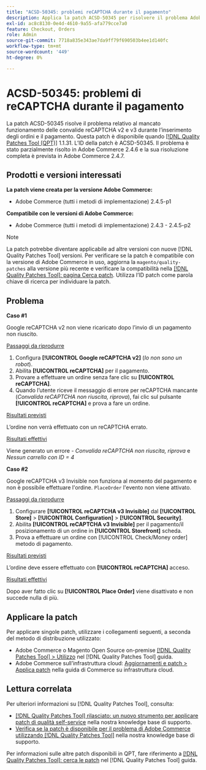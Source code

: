 ```yaml
---
title: "ACSD-50345: problemi reCAPTCHA durante il pagamento"
description: Applica la patch ACSD-50345 per risolvere il problema Adobe Commerce in cui le convalide reCAPTCHA v2 e v3 non sono riuscite durante il posizionamento degli ordini e durante il pagamento.
exl-id: ac8c8130-0e4d-4610-9a55-afa779cce7a0
feature: Checkout, Orders
role: Admin
source-git-commit: 7718a835e343ae7da9ff79f690503b4ee1d140fc
workflow-type: tm+mt
source-wordcount: '449'
ht-degree: 0%

---
```


# ACSD-50345: problemi di reCAPTCHA durante il pagamento

La patch ACSD-50345 risolve il problema relativo al mancato funzionamento delle convalide reCAPTCHA v2 e v3 durante l’inserimento degli ordini e il pagamento. Questa patch è disponibile quando [[!DNL Quality Patches Tool (QPT)]](/help/announcements/adobe-commerce-announcements/magento-quality-patches-released-new-tool-to-self-serve-quality-patches.md) 1.1.31. L’ID della patch è ACSD-50345. Il problema è stato parzialmente risolto in Adobe Commerce 2.4.6 e la sua risoluzione completa è prevista in Adobe Commerce 2.4.7.

## Prodotti e versioni interessati

**La patch viene creata per la versione Adobe Commerce:**

* Adobe Commerce (tutti i metodi di implementazione) 2.4.5-p1

**Compatibile con le versioni di Adobe Commerce:**

* Adobe Commerce (tutti i metodi di implementazione) 2.4.3 - 2.4.5-p2

>[!NOTE]
>
>La patch potrebbe diventare applicabile ad altre versioni con nuove [!DNL Quality Patches Tool] versioni. Per verificare se la patch è compatibile con la versione di Adobe Commerce in uso, aggiorna la `magento/quality-patches` alla versione più recente e verificare la compatibilità nella [[!DNL Quality Patches Tool]: pagina Cerca patch](https://experienceleague.adobe.com/tools/commerce-quality-patches/index.html). Utilizza l’ID patch come parola chiave di ricerca per individuare la patch.

## Problema

**Caso #1**

Google reCAPTCHA v2 non viene ricaricato dopo l’invio di un pagamento non riuscito.

<u>Passaggi da riprodurre</u>

1. Configura **[!UICONTROL Google reCAPTCHA v2]** (*Io non sono un robot*).
1. Abilita **[!UICONTROL reCAPTCHA]** per il pagamento.
1. Provare a effettuare un ordine senza fare clic su **[!UICONTROL reCAPTCHA]**.
1. Quando l’utente riceve il messaggio di errore per reCAPTCHA mancante (*Convalida reCAPTCHA non riuscita, riprova*), fai clic sul pulsante **[!UICONTROL reCAPTCHA]** e prova a fare un ordine.

<u>Risultati previsti</u>

L’ordine non verrà effettuato con un reCAPTCHA errato.

<u>Risultati effettivi</u>

Viene generato un errore - *Convalida reCAPTCHA non riuscita, riprova* e *Nessun carrello con ID = 4*

**Caso #2**

Google reCAPTCHA v3 Invisible non funziona al momento del pagamento e non è possibile effettuare l&#39;ordine. `PlaceOrder` l&#39;evento non viene attivato.

<u>Passaggi da riprodurre</u>

1. Configurare **[!UICONTROL reCAPTCHA v3 Invisible]** dal **[!UICONTROL Store]** > **[!UICONTROL Configuration]** > **[!UICONTROL Security]**.
1. Abilita **[!UICONTROL reCAPTCHA v3 Invisible]** per il pagamento/il posizionamento di un ordine in **[!UICONTROL Storefront]** scheda.
1. Prova a effettuare un ordine con [!UICONTROL Check/Money order] metodo di pagamento.

<u>Risultati previsti</u>

L’ordine deve essere effettuato con **[!UICONTROL reCAPTCHA]** acceso.

<u>Risultati effettivi</u>

Dopo aver fatto clic su **[!UICONTROL Place Order]** viene disattivato e non succede nulla di più.

## Applicare la patch

Per applicare singole patch, utilizzare i collegamenti seguenti, a seconda del metodo di distribuzione utilizzato:

* Adobe Commerce o Magento Open Source on-premise [[!DNL Quality Patches Tool] > Utilizzo](https://experienceleague.adobe.com/docs/commerce-operations/tools/quality-patches-tool/usage.html) nel [!DNL Quality Patches Tool] guida.
* Adobe Commerce sull’infrastruttura cloud: [Aggiornamenti e patch > Applica patch](https://experienceleague.adobe.com/docs/commerce-cloud-service/user-guide/develop/upgrade/apply-patches.html) nella guida di Commerce su infrastruttura cloud.

## Lettura correlata

Per ulteriori informazioni su [!DNL Quality Patches Tool], consulta:

* [[!DNL Quality Patches Tool] rilasciato: un nuovo strumento per applicare patch di qualità self-service](/help/announcements/adobe-commerce-announcements/magento-quality-patches-released-new-tool-to-self-serve-quality-patches.md) nella nostra knowledge base di supporto.
* [Verifica se la patch è disponibile per il problema di Adobe Commerce utilizzando [!DNL Quality Patches Tool]](/help/support-tools/patches-available-in-qpt-tool/check-patch-for-magento-issue-with-magento-quality-patches.md) nella nostra knowledge base di supporto.

Per informazioni sulle altre patch disponibili in QPT, fare riferimento a [[!DNL Quality Patches Tool]: cerca le patch](https://experienceleague.adobe.com/tools/commerce-quality-patches/index.html) nel [!DNL Quality Patches Tool] guida.
